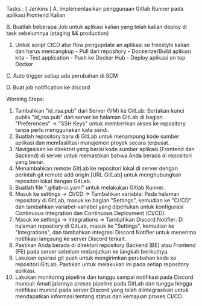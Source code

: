 Tasks :
[ Jenkins ]
A. Implementasikan penggunaan Gitlab Runner pada aplikasi Frontend Kalian

B. Buatlah beberapa Job untuk aplikasi kalian yang telah kalian deploy di task sebelumnya (staging && production)
   1. Untuk script CICD atur flow pengupdate an aplikasi se freestyle kalian dan harus mencangkup
     - Pull dari repository
     - Dockerize/Build aplikasi kita
     - Test application
     - Push ke Docker Hub
     - Deploy aplikasi on top Docker

C. Auto trigger setiap ada perubahan di SCM

D. Buat job notification ke discord

Working Steps:

1. Tambahkan "id_rsa.pub" dari Server (VM) ke GitLab: Sertakan kunci publik "id_rsa.pub" dari server ke halaman GitLab di bagian "Preferences" -> "SSH Keys" untuk memberikan akses ke repository tanpa perlu menggunakan kata sandi.
2. Buatlah repository baru di GitLab untuk menampung kode sumber aplikasi dan memfasilitasi manajemen proyek secara terpusat.
3. Navigasikan ke direktori yang berisi kode sumber aplikasi (Frontend dan Backend) di server untuk memastikan bahwa Anda berada di repositori yang benar.
4. Menambahkan remote GitLab ke repositori lokal di server dengan perintah git remote add origin [URL GitLab] untuk menghubungkan repositori lokal dengan GitLab.
5. Buatlah file ".gitlab-ci.yaml" untuk melakukan GItlab Runner.
6. Masuk ke settings -> CI/CD -> Tambahkan variable: Pada halaman repository di GitLab, masuk ke bagian "Settings", kemudian ke "CI/CD" dan tambahkan variabel-variabel yang diperlukan untuk konfigurasi Continuous Integration dan Continuous Deployment (CI/CD).
7. Masuk ke settings -> Integrations -> Tambahkan Discord Notifier: Di halaman repository di GitLab, masuk ke "Settings", kemudian ke "Integrations", dan tambahkan integrasi Discord Notifier untuk menerima notifikasi langsung ke server Discord terkait.
8. Pastikan Anda berada di direktori repository Backend (BE) atau Frontend (FE) pada server sebelum melanjutkan ke langkah berikutnya.
9. Lakukan operasi git push untuk mengirimkan perubahan kode ke repositori GitLab. Pastikan untuk melakukan ini pada setiap repository aplikasi.
10. Lakukan monitoring pipeline dan tunggu sampai notifikasi pada Discord muncul: Amati jalannya proses pipeline pada GitLab dan tunggu hingga notifikasi muncul pada server Discord yang telah diintegrasikan untuk mendapatkan informasi tentang status dan kemajuan proses CI/CD.
